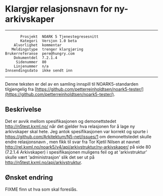 Klargjør relasjonsnavn for ny-arkivskaper
=========================================

 ------------------  ---------------------------------
           Prosjekt  NOARK 5 Tjenestegresesnitt
           Kategori  Versjon 1.0 beta
        Alvorlighet  kommentar
       Meldingstype  trenger klargjøring
    Brukerreferanse  pere@hungry.com
        Dokumentdel  7.2.1.4
         Sidenummer  80
        Linjenummer  n/a
    Innsendingsdato  ikke sendt inn
 ------------------  ---------------------------------

Denne teksten er del av en samling innspill til NOARK5-standarden
tilgjengelig fra [https://github.com/petterreinholdtsen/noark5-tester/](https://github.com/petterreinholdtsen/noark5-tester/).

Beskrivelse
-----------

Det er avvik mellom spesifikasjonen og demonettstedet
http://n5test.kxml.no/ når det gjelder hva relasjonen for å lage ny
arkivskaper skal hete.  Jeg antok spesifikasjonen var korrekt og
spurte i https://github.com/Arkitektum/N5-net/issues/1 om
demonettstedet skulle endre relasjonsnavn , men fikk til svar fra Tor
Kjetil Nilsen at navnet
http://rel.kxml.no/noark5/v4/api/arkivstruktur/ny-arkivskaper/ på side
80 (7.2.1.4 Arkivskaper) i spesifikasjonen muligens feil og at
'arkivstruktur' skulle vært 'administrasjon' slik det ser ut på
http://n5test.kxml.no/api/arkivstruktur.

Ønsket endring
--------------

FIXME finn ut hva som skal foreslås.

